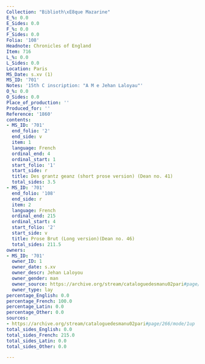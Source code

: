 ```yaml
---
Collection: "Biblioth\xE8que Mazarine"
E_%: 0.0
E_Sides: 0.0
F_%: 0.0
F_Sides: 0.0
Folia: '108'
Headnote: Chronicles of England
Item: 716
L_%: 0.0
L_Sides: 0.0
Location: Paris
MS_Date: s.xv (1)
MS_ID: '701'
Notes: '15th C inscription: "A M e Jehan Laloyau"'
O_%: 0.0
O_Sides: 0.0
Place_of_production: ''
Produced_for: ''
Reference: '1860'
contents:
- MS_ID: '701'
  end_folio: '2'
  end_side: v
  item: 1
  language: French
  ordinal_end: 4
  ordinal_start: 1
  start_folio: '1'
  start_side: r
  title: Des grantz geanz (short prose version) (Dean no. 41)
  total_sides: 3.5
- MS_ID: '701'
  end_folio: '108'
  end_side: r
  item: 2
  language: French
  ordinal_end: 215
  ordinal_start: 4
  start_folio: '2'
  start_side: v
  title: Prose Brut (Long version)(Dean no. 46)
  total_sides: 211.5
owners:
- MS_ID: '701'
  owner_ID: 1
  owner_date: s.xv
  owner_descr: Jehan Laloyou
  owner_gender: man
  owner_source: https://archive.org/stream/cataloguedesmanu02pari#page/266/mode/1up
  owner_type: lay
percentage_English: 0.0
percentage_French: 100.0
percentage_Latin: 0.0
percentage_Other: 0.0
sources:
- https://archive.org/stream/cataloguedesmanu02pari#page/266/mode/1up
total_sides_English: 0.0
total_sides_French: 215.0
total_sides_Latin: 0.0
total_sides_Other: 0.0

---
```

